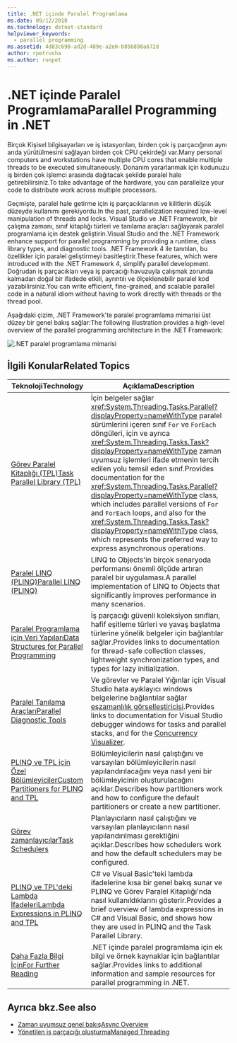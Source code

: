 ```yaml
---
title: .NET içinde Paralel Programlama
ms.date: 09/12/2018
ms.technology: dotnet-standard
helpviewer_keywords:
  - parallel programming
ms.assetid: 4d83c690-ad2d-489e-a2e0-b85b898a672d
author: rpetrusha
ms.author: ronpet
---
```

# <a name="parallel-programming-in-net"></a><span data-ttu-id="53d19-102">.NET içinde Paralel Programlama</span><span class="sxs-lookup"><span data-stu-id="53d19-102">Parallel Programming in .NET</span></span>

<span data-ttu-id="53d19-103">Birçok Kişisel bilgisayarları ve iş istasyonları, birden çok iş parçacığının aynı anda yürütülmesini sağlayan birden çok CPU çekirdeği var.</span><span class="sxs-lookup"><span data-stu-id="53d19-103">Many personal computers and workstations have multiple CPU cores that enable multiple threads to be executed simultaneously.</span></span> <span data-ttu-id="53d19-104">Donanım yararlanmak için kodunuzu iş birden çok işlemci arasında dağıtacak şekilde paralel hale getirebilirsiniz.</span><span class="sxs-lookup"><span data-stu-id="53d19-104">To take advantage of the hardware, you can parallelize your code to distribute work across multiple processors.</span></span>

<span data-ttu-id="53d19-105">Geçmişte, paralel hale getirme için iş parçacıklarının ve kilitlerin düşük düzeyde kullanımı gerekiyordu.</span><span class="sxs-lookup"><span data-stu-id="53d19-105">In the past, parallelization required low-level manipulation of threads and locks.</span></span> <span data-ttu-id="53d19-106">Visual Studio ve .NET Framework, bir çalışma zamanı, sınıf kitaplığı türleri ve tanılama araçları sağlayarak paralel programlama için destek geliştirin.</span><span class="sxs-lookup"><span data-stu-id="53d19-106">Visual Studio and the .NET Framework enhance support for parallel programming by providing a runtime, class library types, and diagnostic tools.</span></span> <span data-ttu-id="53d19-107">.NET Framework 4 ile tanıtılan, bu özellikler için paralel geliştirmeyi basitleştirir.</span><span class="sxs-lookup"><span data-stu-id="53d19-107">These features, which were introduced with the .NET Framework 4, simplify parallel development.</span></span> <span data-ttu-id="53d19-108">Doğrudan iş parçacıkları veya iş parçacığı havuzuyla çalışmak zorunda kalmadan doğal bir ifadede etkili, ayrıntılı ve ölçeklenebilir paralel kod yazabilirsiniz.</span><span class="sxs-lookup"><span data-stu-id="53d19-108">You can write efficient, fine-grained, and scalable parallel code in a natural idiom without having to work directly with threads or the thread pool.</span></span>

<span data-ttu-id="53d19-109">Aşağıdaki çizim, .NET Framework'te paralel programlama mimarisi üst düzey bir genel bakış sağlar:</span><span class="sxs-lookup"><span data-stu-id="53d19-109">The following illustration provides a high-level overview of the parallel programming architecture in the .NET Framework:</span></span>

![.NET paralel programlama mimarisi](./media/tpl-architecture.png)

## <a name="related-topics"></a><span data-ttu-id="53d19-111">İlgili Konular</span><span class="sxs-lookup"><span data-stu-id="53d19-111">Related Topics</span></span>

|<span data-ttu-id="53d19-112">Teknoloji</span><span class="sxs-lookup"><span data-stu-id="53d19-112">Technology</span></span>|<span data-ttu-id="53d19-113">Açıklama</span><span class="sxs-lookup"><span data-stu-id="53d19-113">Description</span></span>|
|----------------|-----------------|
|[<span data-ttu-id="53d19-114">Görev Paralel Kitaplığı (TPL)</span><span class="sxs-lookup"><span data-stu-id="53d19-114">Task Parallel Library (TPL)</span></span>](../../../docs/standard/parallel-programming/task-parallel-library-tpl.md)|<span data-ttu-id="53d19-115">İçin belgeler sağlar <xref:System.Threading.Tasks.Parallel?displayProperty=nameWithType> paralel sürümlerini içeren sınıf `For` ve `ForEach` döngüleri, için ve ayrıca <xref:System.Threading.Tasks.Task?displayProperty=nameWithType> zaman uyumsuz işlemleri ifade etmenin tercih edilen yolu temsil eden sınıf.</span><span class="sxs-lookup"><span data-stu-id="53d19-115">Provides documentation for the <xref:System.Threading.Tasks.Parallel?displayProperty=nameWithType> class, which includes parallel versions of `For` and `ForEach` loops, and also for the <xref:System.Threading.Tasks.Task?displayProperty=nameWithType> class, which represents the preferred way to express asynchronous operations.</span></span>|
|[<span data-ttu-id="53d19-116">Paralel LINQ (PLINQ)</span><span class="sxs-lookup"><span data-stu-id="53d19-116">Parallel LINQ (PLINQ)</span></span>](../../../docs/standard/parallel-programming/parallel-linq-plinq.md)|<span data-ttu-id="53d19-117">LINQ to Objects'in birçok senaryoda performansı önemli ölçüde artıran paralel bir uygulaması.</span><span class="sxs-lookup"><span data-stu-id="53d19-117">A parallel implementation of LINQ to Objects that significantly improves performance in many scenarios.</span></span>|
|[<span data-ttu-id="53d19-118">Paralel Programlama için Veri Yapıları</span><span class="sxs-lookup"><span data-stu-id="53d19-118">Data Structures for Parallel Programming</span></span>](../../../docs/standard/parallel-programming/data-structures-for-parallel-programming.md)|<span data-ttu-id="53d19-119">İş parçacığı güvenli koleksiyon sınıfları, hafif eşitleme türleri ve yavaş başlatma türlerine yönelik belgeler için bağlantılar sağlar.</span><span class="sxs-lookup"><span data-stu-id="53d19-119">Provides links to documentation for thread-safe collection classes, lightweight synchronization types, and types for lazy initialization.</span></span>|
|[<span data-ttu-id="53d19-120">Paralel Tanılama Araçları</span><span class="sxs-lookup"><span data-stu-id="53d19-120">Parallel Diagnostic Tools</span></span>](../../../docs/standard/parallel-programming/parallel-diagnostic-tools.md)|<span data-ttu-id="53d19-121">Ve görevler ve Paralel Yığınlar için Visual Studio hata ayıklayıcı windows belgelerine bağlantılar sağlar [eşzamanlılık görselleştiricisi](/visualstudio/profiling/concurrency-visualizer).</span><span class="sxs-lookup"><span data-stu-id="53d19-121">Provides links to documentation for Visual Studio debugger windows for tasks and parallel stacks, and for the [Concurrency Visualizer](/visualstudio/profiling/concurrency-visualizer).</span></span>|
|[<span data-ttu-id="53d19-122">PLINQ ve TPL için Özel Bölümleyiciler</span><span class="sxs-lookup"><span data-stu-id="53d19-122">Custom Partitioners for PLINQ and TPL</span></span>](../../../docs/standard/parallel-programming/custom-partitioners-for-plinq-and-tpl.md)|<span data-ttu-id="53d19-123">Bölümleyicilerin nasıl çalıştığını ve varsayılan bölümleyicilerin nasıl yapılandırılacağını veya nasıl yeni bir bölümleyicinin oluşturulacağını açıklar.</span><span class="sxs-lookup"><span data-stu-id="53d19-123">Describes how partitioners work and how to configure the default partitioners or create a new partitioner.</span></span>|
|[<span data-ttu-id="53d19-124">Görev zamanlayıcılar</span><span class="sxs-lookup"><span data-stu-id="53d19-124">Task Schedulers</span></span>](xref:System.Threading.Tasks.TaskScheduler)|<span data-ttu-id="53d19-125">Planlayıcıların nasıl çalıştığını ve varsayılan planlayıcıların nasıl yapılandırılması gerektiğini açıklar.</span><span class="sxs-lookup"><span data-stu-id="53d19-125">Describes how schedulers work and how the default schedulers may be configured.</span></span>|
|[<span data-ttu-id="53d19-126">PLINQ ve TPL'deki Lambda İfadeleri</span><span class="sxs-lookup"><span data-stu-id="53d19-126">Lambda Expressions in PLINQ and TPL</span></span>](../../../docs/standard/parallel-programming/lambda-expressions-in-plinq-and-tpl.md)|<span data-ttu-id="53d19-127">C# ve Visual Basic'teki lambda ifadelerine kısa bir genel bakış sunar ve PLINQ ve Görev Paralel Kitaplığı'nda nasıl kullanıldıklarını gösterir.</span><span class="sxs-lookup"><span data-stu-id="53d19-127">Provides a brief overview of lambda expressions in C# and Visual Basic, and shows how they are used in PLINQ and the Task Parallel Library.</span></span>|
|[<span data-ttu-id="53d19-128">Daha Fazla Bilgi İçin</span><span class="sxs-lookup"><span data-stu-id="53d19-128">For Further Reading</span></span>](../../../docs/standard/parallel-programming/for-further-reading-parallel-programming.md)|<span data-ttu-id="53d19-129">.NET içinde paralel programlama için ek bilgi ve örnek kaynaklar için bağlantılar sağlar.</span><span class="sxs-lookup"><span data-stu-id="53d19-129">Provides links to additional information and sample resources for parallel programming in .NET.</span></span>|

## <a name="see-also"></a><span data-ttu-id="53d19-130">Ayrıca bkz.</span><span class="sxs-lookup"><span data-stu-id="53d19-130">See also</span></span>

- [<span data-ttu-id="53d19-131">Zaman uyumsuz genel bakış</span><span class="sxs-lookup"><span data-stu-id="53d19-131">Async Overview</span></span>](../async.md)
- [<span data-ttu-id="53d19-132">Yönetilen iş parçacığı oluşturma</span><span class="sxs-lookup"><span data-stu-id="53d19-132">Managed Threading</span></span>](../threading/index.md)
